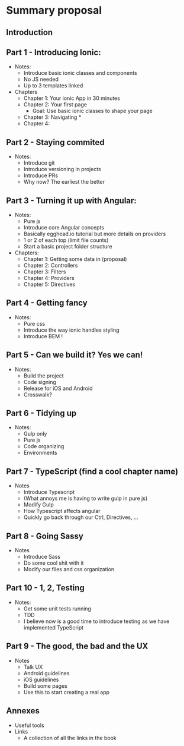 # Summary proposal

## Introduction
## Part 1 - Introducing Ionic: 
* Notes:
    * Introduce basic ionic classes and components
    * No JS needed
    * Up to 3 templates linked
* Chapters
    * Chapter 1: Your ionic App in 30 minutes
    * Chapter 2: Your first page
        * Goal: Use basic ionic classes to shape your page
    * Chapter 3: Navigating
        * 
    * Chapter 4: 

## Part 2 - Staying commited
* Notes:
    * Introduce git
    * Introduce versioning in projects
    * Introduce PRs
    * Why now? The earliest the better

## Part 3 - Turning it up with Angular:
* Notes:
    * Pure js
    * Introduce core Angular concepts
    * Basically egghead.io tutorial but more details on providers
    * 1 or 2 of each top (limit file counts)
    * Start a basic project folder structure
* Chapters:
    * Chapter 1: Getting some data in (proposal)
    * Chapter 2: Controllers
    * Chapter 3: Filters
    * Chapter 4: Providers
    * Chapter 5: Directives

## Part 4 - Getting fancy
* Notes:
    * Pure css
    * Introduce the way ionic handles styling
    * Introduce BEM !

## Part 5 - Can we build it? Yes we can!
* Notes:
    * Build the project
    * Code signing
    * Release for iOS and Android
    * Crosswalk?

## Part 6 - Tidying up
* Notes:
    * Gulp only
    * Pure js
    * Code organizing
    * Environments

## Part 7 - TypeScript (find a cool chapter name)
* Notes
    * Introduce Typescript
    * (What annoys me is having to write gulp in pure js)
    * Modify Gulp
    * How Typescript affects angular
    * Quickly go back through our Ctrl, Directives, ...

## Part 8 - Going Sassy
* Notes
    * Introduce Sass
    * Do some cool shit with it
    * Modify our files and css organization


## Part 10 - 1, 2, Testing
* Notes:
    * Get some unit tests running
    * TDD
    * I believe now is a good time to introduce testing as we have implemented TypeScript

## Part 9 - The good, the bad and the UX
* Notes
    * Talk UX
    * Android guidelines
    * iOS guidelines
    * Build some pages
    * Use this to start creating a real app

## Annexes
* Useful tools
* Links
    * A collection of all the links in the book